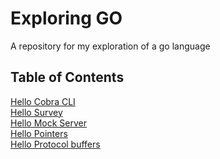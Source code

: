# Exploring GO
A repository for my exploration of a go language

## Table of Contents

[Hello Cobra CLI](hello-cobra-cli/README.md) </br>
[Hello Survey](hello-survey/README.md) </br>
[Hello Mock Server](hello-mockserver/README.md) </br>
[Hello Pointers](hello-pointers/README.md) </br>
[Hello Protocol buffers](hello-protobuf/README.md) </br>
